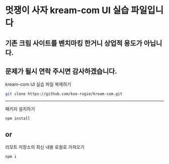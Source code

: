 # 멋쟁이 사자 kream-com UI 실습 파일입니다

## 기존 크림 사이트를 벤치마킹 한거니 상업적 용도가 아닙니다.

## 문제가 될시 연락 주시면 감사하겠습니다.

kream-com UI 실습 파일 복제하기

```bash
git clone https://github.com/koo-rogie/kream-com.git
```

---

패키지 설치하기

```bash
npm install
```

## or

리모트 저장소의 최신 내용 로컬로 가져오기

```bash
npm i
```
